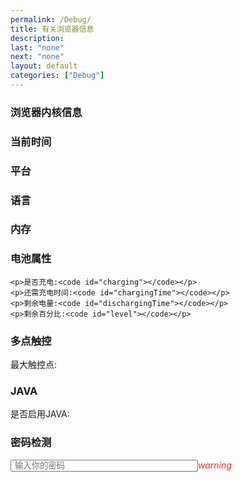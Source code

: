 ```yaml
---
permalink: /Debug/
title: 有关浏览器信息
description:
last: "none"
next: "none"
layout: default
categories: ["Debug"]
---
```


<script>

    document.addEventListener('DOMContentLoaded',function(){
        document.querySelector('#corn').innerHTML=navigator.userAgent;
        const timeZone=document.querySelector('#time');
        timeZone.innerHTML=new Date();
        setInterval(function(){
            timeZone.innerHTML=new Date();
        },1000);
        document.querySelector('#platform').innerHTML=navigator.platform;
        const languages=navigator.languages;
        for(let i=0;i<languages.length;i++)
        {
            const newlang=document.createElement("li");
            newlang.innerHTML="第"+(i+1)+"语言: "+languages[i];
            document.querySelector('#lang').appendChild(newlang);
        }
        document.querySelector('#memory').innerHTML=navigator.deviceMemory+"GB";
        document.querySelector('#touchpoint').innerHTML=navigator.maxTouchPoints;
        let charging=null;
        let chargingTime=null;
        let dischargingTime=null;
        let level=null;
        navigator.getBattery().then(function(battery) {
            charging = battery.charging;
            chargingTime = battery.chargingTime;
            dischargingTime = battery.dischargingTime;
            level = battery.level*100+"%";
            battery.addEventListener('chargingchange', function() {
                charging = battery.charging;
            });
            battery.addEventListener('chargingtimechange', function() {
                chargingTime = battery.chargingTime;
            });
            battery.addEventListener('dischargingtimechange', function() {
                dischargingTime = battery.dischargingTime;
            });
            battery.addEventListener('levelchange', function() {
                level = battery.level*100+"%";
            });
        });
        setInterval(function(){
            document.querySelector('#charging').innerHTML=charging;
            document.querySelector('#chargingTime').innerinnerHTMLText=chargingTime;
            document.querySelector('#dischargingTime').innerHTML=dischargingTime;
            document.querySelector('#level').innerHTML=level;
        },200);
        document.querySelector('#javaEnable').innerHTML=navigator.javaEnabled();
    }); 

</script>

### 浏览器内核信息

<code id="corn"></code>

### 当前时间

<code id="time"></code>

### 平台

<code id="platform"></code>

### 语言

<ul id="lang">
</ul>

### 内存

<code id="memory"></code>

### 电池属性

<div id="battery">

    <p>是否充电:<code id="charging"></code></p>
    <p>还需充电时间:<code id="chargingTime"></code></p>
    <p>剩余电量:<code id="dischargingTime"></code></p>
    <p>剩余百分比:<code id="level"></code></p>

</div>

### 多点触控

<p>最大触控点: <code id="touchpoint"></code></p>

### JAVA

<p>是否启用JAVA: <code id="javaEnable"></code></p>

### 密码检测

<script>

    var f=false
    function chkPassword(){
        var value=document.querySelector('#pwd').value;
        var icon_el=document.querySelector('#status');
        var pattern=/(?=^.{8,}$)((?=.*\d+))(?![.\n])(?=.*[A-Z]+)(?=.*[a-z])(?=.*[`~!@#$%^&*\(\);:'".>,<\/?|\|\\]*).*$/;
        if(value=="123456"&&!f)
        {
            f=true;
            setTimeout(function(){
                alert("你知道吗,123456是最常用的密码之一。大约每139个密码中就有一个是123456")
            },500);
        }
        if(value.search(pattern)!=-1)
        {
            icon_el.style.color="#4caf50";
            icon_el.innerHTML="verified_user";
        }
        else
        {
            icon_el.style.color="#e23037";
            icon_el.innerHTML="warning";
        }
    }

</script>

<div class="align-center"><input id="pwd" class="dk-t" oninput="chkPassword()" type="text" style="padding:0px 5px; width:300px; " placeholder="输入你的密码" /><i id="status" class="material-icons" style="color:#e23037">warning</i></div>
<!-- 
right:#4caf50 verified_user
wrong:#e23037 warning
 -->
